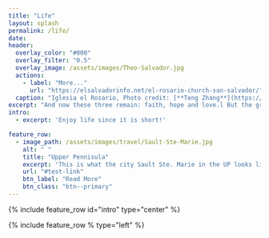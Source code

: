 ```yaml
---
title: "Life"
layout: splash
permalink: /life/
date: 
header:
  overlay_color: "#000"
  overlay_filter: "0.5"
  overlay_image: /assets/images/Theo-Salvador.jpg
  actions:
    - label: "More..."
      url: "https://elsalvadorinfo.net/el-rosario-church-san-salvador/"
  caption: "Iglesia el Rosario, Photo credit: [**Teng Zhang**](https://stormocean.github.io)"
excerpt: "And now these three remain: faith, hope and love.l But the greatest of these is love. (1 Corinthians 13:13)"
intro: 
  - excerpt: 'Enjoy life since it is short!'

feature_row:
  - image_path: /assets/images/travel/Sault-Ste-Marie.jpg
    alt: " "
    title: "Upper Pennisula"
    excerpt: 'This is what the city Sault Ste. Marie in the UP looks like!'
    url: "#test-link"
    btn_label: "Read More"
    btn_class: "btn--primary"
---
```


{% include feature_row id="intro" type="center" %}

{% include feature_row % type="left" %}